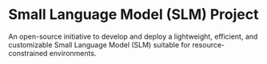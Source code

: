  # Small Language Model (SLM) Project
An open-source initiative to develop and deploy a lightweight, efficient, and customizable Small Language Model (SLM) suitable for resource-constrained environments.
